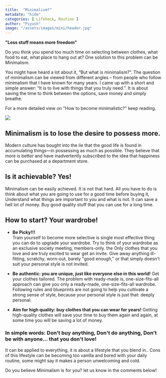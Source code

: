 ```yaml
---
title:  "Minimalism?"
metadate: "hide"
categories: [ Lifehack, Routine ]
author: "Piyush"
image: "/assets/images/mini/header.jpg"
---
```

**"Less stuff means more freedom"**

Do you think you spend too much time on selecting between clothes, what food to eat, what place to hang out at? One solution to this problem can be Minimalism.

You might have heard a lot about it, “But what is minimalism?”. The question of minimalism can be viewed from different angles – from people who follow minimalism that I have known for many years. I came up with a short and simple answer: “It is to live with things that you truly need.”. It is about saving the time to think between the options, save money and simply breathe.

For a more detailed view on "How to become minimalistic?" keep reading.

<img src="{{ site.url }}{{ site.baseurl }}\assets\images\mini\less.jpg">

## Minimalism is to lose the desire to possess more.

Modern culture has bought into the lie that the good life is found in accumulating things—in possessing as much as possible. They believe that more is better and have inadvertently subscribed to the idea that happiness can be purchased at a department store.

## Is it achievable? Yes!

Minimalism can be easily achieved. It is not that hard. All you have to do is think about what you are going to use for a good time before buying it, Understand what things are important to you and what is not. It can save a hell lot of money. Buy good quality stuff that you can use for a long time. 

## How to start? Your wardrobe!

+ **Be Picky!!!**  
Train yourself to become more selective is single most effective thing you can do to upgrade your wardrobe. Try to think of your wardrobe as an exclusive society meeting, members-only. the Only clothes that you love and are truly excited to wear get an invite. Give away anything ill-fitting, scratchy, worn-out, barely "good enough," or that simply doesn't suit your personal style is not invited.

+ **Be authentic: you are unique, just like everyone else in this world!**
Get your clothes tailored. The problem with ready-made is, one-size-fits-all approach can give you only a ready-made, one-size-fits-all wardrobe. Following rules and blueprints are not going to help you cultivate a strong sense of style, because your personal style is just that: deeply personal.

+ **Aim for high quality: buy clothes that you can wear for years!**
Getting high-quality clothes will save your time to buy them again and again, at some time you will be saving a lot of money.

### In simple words: Don't buy anything, Don't do anything, Don't be with anyone... that you don't love!

It can be applied to everything, it is about a lifestyle that you blend in.. Cons of this lifestyle can be becoming too vanilla and bored with your daily routine, some might say it makes a person unwelcoming and cold.

Do you believe Minimalism is for you? let us know in the comments below!
